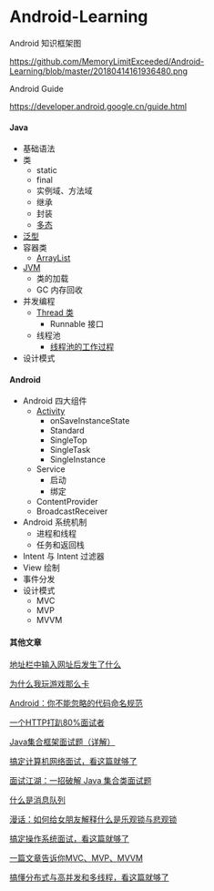 # Android-Learning

Android 知识框架图

https://github.com/MemoryLimitExceeded/Android-Learning/blob/master/20180414161936480.png

Android Guide

https://developer.android.google.cn/guide.html

#### Java

 - 基础语法
- 类
  - static
  - final
  - 实例域、方法域
  - 继承
  - 封装
  - [多态](https://www.cnblogs.com/chenssy/p/3372798.html)
- [泛型](http://mp.weixin.qq.com/s?__biz=MzI4Njg5MDA5NA==&mid=2247484109&idx=1&sn=ed48fa9216c260fb9b622d9f383d8c25&chksm=ebd743ccdca0cadad9e8e4a5cd9a7ce96b595ddaf6fb2e817a9a0d49d4d54c50bb93a97e56eb&mpshare=1&scene=23&srcid=0405w0PWyeFziohgkFteudGy#rd)
- 容器类
  - [ArrayList](https://www.cnblogs.com/skywang12345/p/3308556.html)
- [JVM](http://mp.weixin.qq.com/s?__biz=MzI4Njg5MDA5NA==&mid=2247484721&idx=2&sn=73b2762abd8c54cdc8b6bb8b5692384b&chksm=ebd74430dca0cd262c0cd72509e8e9df71287eb74d3e3e56430934df7c60db38a78824a80a4a&mpshare=1&scene=23&srcid=0405B7kJR1XWFFZt8WDfZFWT#rd)
  - 类的加载
  - GC 内存回收
- 并发编程
  - [Thread 类](https://www.cnblogs.com/renhui/p/6066852.html)
    - Runnable 接口
  - 线程池
    - [线程池的工作过程](http://mp.weixin.qq.com/s?__biz=MzI4Njg5MDA5NA==&mid=2247485062&idx=1&sn=561c812a635457ab85abb52f36d44aae&chksm=ebd74787dca0ce91b105a5bfc3efe9fe7a5c583f76817733a0b74be6f3481bee1f553fdb4463&mpshare=1&scene=23&srcid=#rd)
- 设计模式

#### Android

- Android 四大组件
  - [Activity](https://developer.android.google.cn/guide/components/activities.html)
    - onSaveInstanceState
    - Standard
    - SingleTop
    - SingleTask
    - SingleInstance
  - Service
    - 启动
    - 绑定
  - ContentProvider
  - BroadcastReceiver
- Android 系统机制
  - 进程和线程
  - 任务和返回栈
- Intent 与 Intent 过滤器
- View 绘制
- 事件分发
- 设计模式
  - MVC
  - MVP
  - MVVM


#### 其他文章

[地址栏中输入网址后发生了什么](http://mp.weixin.qq.com/s?__biz=MzI4Njg5MDA5NA==&mid=2247485074&idx=1&sn=db1c122d5aedae4d342b5adc415fa607&chksm=ebd74793dca0ce85f747f114b83a1400847d6d39ee9c05190f0e868b21b8239cfcd73aed88c0&mpshare=1&scene=23&srcid=#rd)

[为什么我玩游戏那么卡](http://mp.weixin.qq.com/s?__biz=MzI4Njg5MDA5NA==&mid=2247485082&idx=1&sn=7844aab2dec93abbb2083dbde2cb07aa&chksm=ebd7479bdca0ce8d217008008c313d8cfeaabe7d78f78802799e714fa660d2c42cd2971961b9&mpshare=1&scene=23&srcid=#rd)

[Android：你不能忽略的代码命名规范](https://www.jianshu.com/p/b7a644ea0d25)

[一个HTTP打趴80%面试者](https://mp.weixin.qq.com/s?__biz=MzAwNTM0ODY1Mg==&mid=2457116071&idx=1&sn=1d3fc05837fac690829e43fc135e25be&chksm=8c9e31e4bbe9b8f2a64c223c48a458ab4af27146fa6d63d367b89792d6ff7f34887702b2ceeb&token=393364506&lang=zh_CN#rd)

[Java集合框架面试题（详解）](https://blog.csdn.net/qq_42651904/article/details/89089218)

[搞定计算机网络面试，看这篇就够了](https://mp.weixin.qq.com/s?__biz=MzUyOTk5NDQwOA==&mid=2247485219&idx=1&sn=c4b24be02bc3311fe161669555f00406&chksm=fa59c0e4cd2e49f2a7d6ab760feb3dfbba2cbc77da2a9c4ac450b9c5a78f5be8859e1aa586af&mpshare=1&scene=23&srcid=#rd)

[面试江湖：一招破解 Java 集合类面试题](https://mp.weixin.qq.com/s?__biz=MzUyOTk5NDQwOA==&mid=2247485204&idx=1&sn=efb545ad88dec3d17207f8a9d71458be&chksm=fa59c0d3cd2e49c53414128bae049e1d658bc8677896fa4b134f64537ae24dd38868b5ee0ab7&mpshare=1&scene=23&srcid=#rd)

[什么是消息队列](https://mp.weixin.qq.com/s?__biz=MzI4Njg5MDA5NA==&mid=2247485080&idx=1&sn=f223feb9256727bde4387d918519766b&chksm=ebd74799dca0ce8fa46223a33042a79fc16ae6ac246cb8f07e63a4a2bdce33d8c6dc74e8bd20&mpshare=1&scene=23&srcid=0409miJTefirATUKMH8DPy63#rd)

[漫话：如何给女朋友解释什么是乐观锁与悲观锁](https://mp.weixin.qq.com/s?__biz=Mzg3MjA4MTExMw==&mid=2247485251&idx=1&sn=c11d4aaafa072ff00c2d7199ca9bfc8e&chksm=cef5f4f5f9827de3811bad3dbe452a71c78a968d3b6ded2fb5f96b1720cd2d34b85745fbba22&mpshare=1&scene=23&srcid=#rd)

[搞定操作系统面试，看这篇就够了](https://mp.weixin.qq.com/s?__biz=MzUyOTk5NDQwOA==&mid=2247485229&idx=1&sn=398d01889dcc7149bd74ad015258837b&chksm=fa59c0eacd2e49fc379236b83fa3ef7185cda259174966f5af0f51605be48c5c1f323ffe0661&mpshare=1&scene=23&srcid=#rd)

[一篇文章告诉你MVC、MVP、MVVM](https://mp.weixin.qq.com/s?__biz=MzI0MjE3OTYwMg==&mid=2649553050&idx=1&sn=246b773ebcf18469c44fd225a1395e58&chksm=f11813e7c66f9af1df4608f34f39e7813c6cc84c0c2bdcff1212a0fc3cb34152294f20e11905&mpshare=1&scene=23&srcid=#rd)

[搞懂分布式与高并发和多线程，看这篇就够了](http://mp.weixin.qq.com/s?__biz=MzUyOTk5NDQwOA==&mid=2247485317&idx=1&sn=c5a0f84074c0e101ff0464d298ed22d7&chksm=fa59c042cd2e4954550b2d3a552e56868535ea751cca7d2b2ca850d33e6f65f9627d8584820a&mpshare=1&scene=23&srcid=#rd)

